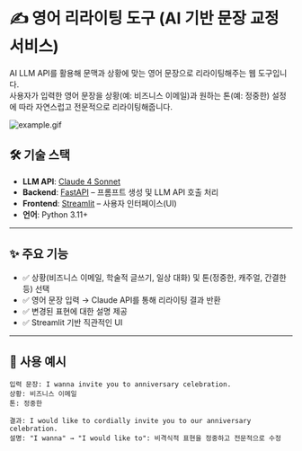 # ✍️ 영어 리라이팅 도구 (AI 기반 문장 교정 서비스)

AI LLM API를 활용해 문맥과 상황에 맞는 영어 문장으로 리라이팅해주는 웹 도구입니다.  
사용자가 입력한 영어 문장을 상황(예: 비즈니스 이메일)과 원하는 톤(예: 정중한) 설정에 따라 자연스럽고 전문적으로 리라이팅해줍니다.

![example.gif](example.gif)

## 🛠 기술 스택

- **LLM API**: [Claude 4 Sonnet](https://www.anthropic.com/index/claude-4)
- **Backend**: [FastAPI](https://fastapi.tiangolo.com/) – 프롬프트 생성 및 LLM API 호출 처리
- **Frontend**: [Streamlit](https://streamlit.io/) – 사용자 인터페이스(UI)
- **언어**: Python 3.11+

---

## ✨ 주요 기능

- ✅ 상황(비즈니스 이메일, 학술적 글쓰기, 일상 대화) 및 톤(정중한, 캐주얼, 간결한 등) 선택
- ✅ 영어 문장 입력 → Claude API를 통해 리라이팅 결과 반환
- ✅ 변경된 표현에 대한 설명 제공
- ✅ Streamlit 기반 직관적인 UI

---

## 🧠 사용 예시

```text
입력 문장: I wanna invite you to anniversary celebration.
상황: 비즈니스 이메일
톤: 정중한

결과: I would like to cordially invite you to our anniversary celebration.
설명: "I wanna" → "I would like to": 비격식적 표현을 정중하고 전문적으로 수정
